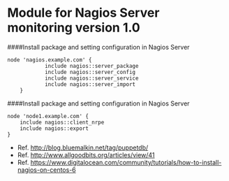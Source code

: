 Module for Nagios Server monitoring version 1.0
==============================================

####Install package and setting configuration in Nagios Server

	node 'nagios.example.com' {
                include nagios::server_package
                include nagios::server_config
                include nagios::server_service
                include nagios::server_import
        }


####Install package and setting configuration in Nagios Server
	
	node 'node1.example.com' {
 		include nagios::client_nrpe
 		include nagios::export
	}


- Ref. http://blog.bluemalkin.net/tag/puppetdb/
- Ref. http://www.allgoodbits.org/articles/view/41
- Ref. https://www.digitalocean.com/community/tutorials/how-to-install-nagios-on-centos-6
